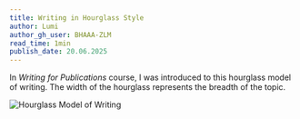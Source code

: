 ```yaml
---
title: Writing in Hourglass Style
author: Lumi
author_gh_user: BHAAA-ZLM
read_time: 1min
publish_date: 20.06.2025
---
```


In _Writing for Publications_ course, I was introduced to this hourglass model of writing. The width of the hourglass represents the breadth of the topic.

![Hourglass Model of Writing](../image/writing_guide.jpeg)